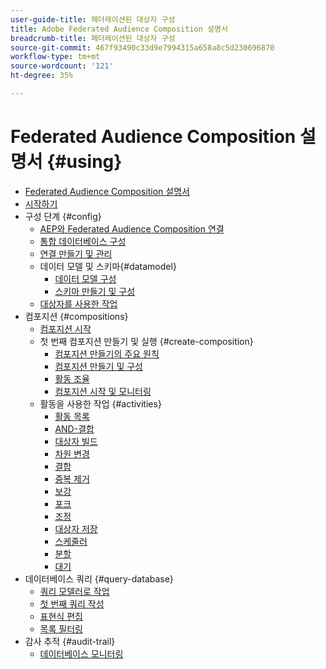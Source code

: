 ```yaml
---
user-guide-title: 페더레이션된 대상자 구성
title: Adobe Federated Audience Composition 설명서
breadcrumb-title: 페더레이션된 대상자 구성
source-git-commit: 467f93490c33d9e7994315a658a8c5d230696870
workflow-type: tm+mt
source-wordcount: '121'
ht-degree: 35%

---
```



# Federated Audience Composition 설명서 {#using}

+ [Federated Audience Composition 설명서](home.md)
+ [시작하기](chapter1/newfile.md)
+ 구성 단계 {#config}
   + [AEP와 Federated Audience Composition 연결](connections/destinations.md)
   + [통합 데이터베이스 구성](connections/federated-db.md)
   + [연결 만들기 및 관리](connections/connections.md)
   + 데이터 모델 및 스키마{#datamodel}
      + [데이터 모델 구성](data-management/gs-models.md)
      + [스키마 만들기 및 구성](customer/schemas.md)
   + [대상자를 사용한 작업](customer/audiences.md)
+ 컴포지션 {#compositions}
   + [컴포지션 시작](compositions/gs-compositions.md)
   + 첫 번째 컴포지션 만들기 및 실행 {#create-composition}
      + [컴포지션 만들기의 주요 원칙](compositions/gs-composition-creation.md)
      + [컴포지션 만들기 및 구성](compositions/create-composition.md)
      + [활동 조율](compositions/orchestrate-activities.md)
      + [컴포지션 시작 및 모니터링](compositions/start-monitor-composition.md)
   + 활동을 사용한 작업 {#activities}
      + [활동 목록](compositions/activities/about-activities.md)
      + [AND-결합](compositions/activities/and-join.md)
      + [대상자 빌드](compositions/activities/build-audience.md)
      + [차원 변경](compositions/activities/change-dimension.md)
      + [결합](compositions/activities/combine.md)
      + [중복 제거](compositions/activities/deduplication.md)
      + [보강](compositions/activities/enrichment.md)
      + [포크](compositions/activities/fork.md)
      + [조정](compositions/activities/reconciliation.md)
      + [대상자 저장](compositions/activities/save-audience.md)
      + [스케줄러](compositions/activities/scheduler.md)
      + [분할](compositions/activities/split.md)
      + [대기](compositions/activities/wait.md)
+ 데이터베이스 쿼리 {#query-database}
   + [쿼리 모델러로 작업](query/query-modeler-overview.md)
   + [첫 번째 쿼리 작성](query/build-query.md)
   + [표현식 편집](query/expression-editor.md)
   + [목록 필터링](query/filter.md)
+ 감사 추적 {#audit-trail}
   + [데이터베이스 모니터링](admin/audit-trail.md)
